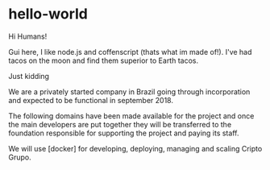 # hello-world

Hi Humans!

Gui here, I like node.js and coffenscript (thats what im made of!). 
I've had tacos on the moon and find them superior to Earth tacos. 

Just kidding 

We are a privately started company in Brazil going through incorporation and expected to be functional in september 2018. 

The following domains have been made available for the project and once the main developers are put together they will be transferred to the foundation responsible for supporting the project and paying its staff. 

We will use [docker] for developing, deploying, managing and scaling Cripto Grupo. 
  
